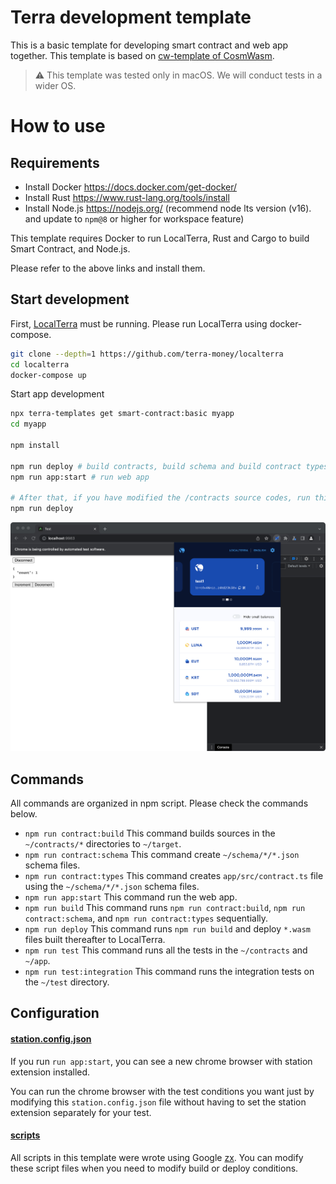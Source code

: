# Terra development template

This is a basic template for developing smart contract and web app together. This template is based on [cw-template of CosmWasm](https://github.com/InterWasm/cw-template).

> ⚠️ This template was tested only in macOS. We will conduct tests in a wider OS.

# How to use

## Requirements

- Install Docker <https://docs.docker.com/get-docker/>
- Install Rust <https://www.rust-lang.org/tools/install>
- Install Node.js <https://nodejs.org/> (recommend node lts version (v16). and update to `npm@8` or higher for workspace feature)

This template requires Docker to run LocalTerra, Rust and Cargo to build Smart Contract, and Node.js.

Please refer to the above links and install them.

## Start development

First, [LocalTerra](https://github.com/terra-money/localterra) must be running. Please run LocalTerra using docker-compose.

```sh
git clone --depth=1 https://github.com/terra-money/localterra
cd localterra
docker-compose up
```

Start app development

```sh
npx terra-templates get smart-contract:basic myapp
cd myapp

npm install

npm run deploy # build contracts, build schema and build contract types 
npm run app:start # run web app

# After that, if you have modified the /contracts source codes, run this again
npm run deploy
```

![screen shot](https://raw.githubusercontent.com/iamssen/terra-smart-contract-basic/main/readme-assets/screenshot.png)

## Commands

All commands are organized in npm script. Please check the commands below.

- `npm run contract:build` This command builds sources in the `~/contracts/*` directories to `~/target`.
- `npm run contract:schema` This command create `~/schema/*/*.json` schema files. 
- `npm run contract:types` This command creates `app/src/contract.ts` file using the `~/schema/*/*.json` schema files.
- `npm run app:start` This command run the web app.
- `npm run build` This command runs `npm run contract:build`, `npm run contract:schema`, and `npm run contract:types` sequentially.
- `npm run deploy` This command runs `npm run build` and deploy `*.wasm` files built thereafter to LocalTerra.
- `npm run test` This command runs all the tests in the `~/contracts` and `~/app`.
- `npm run test:integration` This command runs the integration tests on the `~/test` directory.

## Configuration

#### [station.config.json](https://github.com/iamssen/terra-smart-contract-basic/blob/main/station.config.json)

If you run `run app:start`, you can see a new chrome browser with station extension installed.

You can run the chrome browser with the test conditions you want just by modifying this `station.config.json` file without having to set the station extension separately for your test.

#### [scripts](https://github.com/iamssen/terra-smart-contract-basic/tree/main/scripts)

All scripts in this template were wrote using Google [zx](https://github.com/google/zx). You can modify these script files when you need to modify build or deploy conditions.
